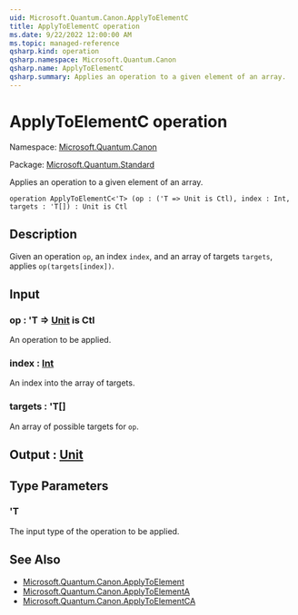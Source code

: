 ```yaml
---
uid: Microsoft.Quantum.Canon.ApplyToElementC
title: ApplyToElementC operation
ms.date: 9/22/2022 12:00:00 AM
ms.topic: managed-reference
qsharp.kind: operation
qsharp.namespace: Microsoft.Quantum.Canon
qsharp.name: ApplyToElementC
qsharp.summary: Applies an operation to a given element of an array.
---
```


# ApplyToElementC operation

Namespace: [Microsoft.Quantum.Canon](xref:Microsoft.Quantum.Canon)

Package: [Microsoft.Quantum.Standard](https://nuget.org/packages/Microsoft.Quantum.Standard)


Applies an operation to a given element of an array.

```qsharp
operation ApplyToElementC<'T> (op : ('T => Unit is Ctl), index : Int, targets : 'T[]) : Unit is Ctl
```


## Description

Given an operation `op`, an index `index`, and an array of targets `targets`,applies `op(targets[index])`.

## Input

### op : 'T => [Unit](xref:microsoft.quantum.qsharp.valueliterals#unit-literal)  is Ctl

An operation to be applied.


### index : [Int](xref:microsoft.quantum.qsharp.valueliterals#int-literals)

An index into the array of targets.


### targets : 'T[]

An array of possible targets for `op`.



## Output : [Unit](xref:microsoft.quantum.qsharp.valueliterals#unit-literal)



## Type Parameters

### 'T

The input type of the operation to be applied.

## See Also

- [Microsoft.Quantum.Canon.ApplyToElement](xref:Microsoft.Quantum.Canon.ApplyToElement)
- [Microsoft.Quantum.Canon.ApplyToElementA](xref:Microsoft.Quantum.Canon.ApplyToElementA)
- [Microsoft.Quantum.Canon.ApplyToElementCA](xref:Microsoft.Quantum.Canon.ApplyToElementCA)